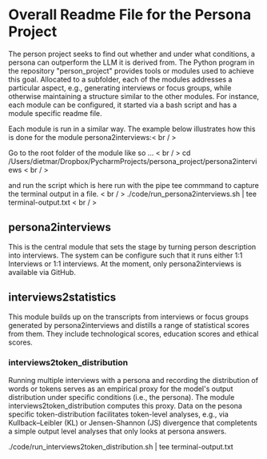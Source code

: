 # Overall Readme File for the Persona Project
The person project seeks to find out whether and under what conditions, a persona can outperform the LLM it is derived from. 
The Python program in the repository "person_project" provides tools or modules used to achieve this goal. Allocated to a subfolder, 
each of the modules addresses a particular aspect, e.g., generating interviews or focus groups, while otherwise maintaining a structure similar to the other modules. 
For instance, each module can be configured, it started via a bash script and has a module specific readme file. 

Each module is run in a similar way. The example below illustrates how this is done for the module persona2interviews:< br / > 

Go to the root folder of the module like so ... < br / > 
cd /Users/dietmar/Dropbox/PycharmProjects/persona_project/persona2interviews < br / > 

and run the script which is here run with the pipe tee commmand to capture the terminal output in a file. < br / > 
./code/run_persona2interviews.sh | tee terminal-output.txt < br / > 



## persona2interviews
This is the central module that sets the stage by turning person description into interviews. The system can be 
configure such that it runs either 1:1 Interviews or 1:1 interviews. At the moment, only persona2interviews is available via GitHub. 


## interviews2statistics
This module builds up on the transcripts from interviews or focus groups generated by persona2interviews and distills a range of statistical scores 
from them. They include technological scores, education scores and ethical scores. 


### interviews2token_distribution
Running multiple interviews with a persona and recording the distribution of words or tokens serves as an empirical proxy for the model's output distribution under specific conditions (i.e., the persona). The module interviews2token_distribution computes this proxy. Data on the pesona specific token-distribution facilitates token-level analyses, e.g., via Kullback–Leibler (KL) or Jensen-Shannon (JS) divergence that completents a simple output level analyses that only looks at persona answers. 

./code/run_interviews2token_distribution.sh | tee terminal-output.txt
